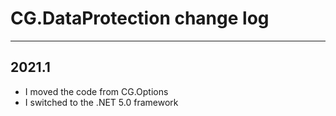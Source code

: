 # CG.DataProtection change log
---

## 2021.1

* I moved the code from CG.Options
* I switched to the .NET 5.0 framework


